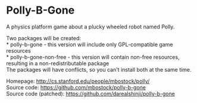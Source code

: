 Polly-B-Gone
============

A physics platform game about a plucky wheeled robot named Polly.

Two packages will be created:<br>
 \* polly-b-gone - this version will include only GPL-compatible game resources<br>
 \* polly-b-gone-non-free - this version will contain non-free resources, resulting in a non-redistributable package<br>
The packages will have conflicts, so you can't install both at the same time.

Homepage: http://cs.stanford.edu/people/mbostock/polly/ <br>
Source code: https://github.com/mbostock/polly-b-gone <br>
Source code (patched): https://github.com/darealshinji/polly-b-gone
